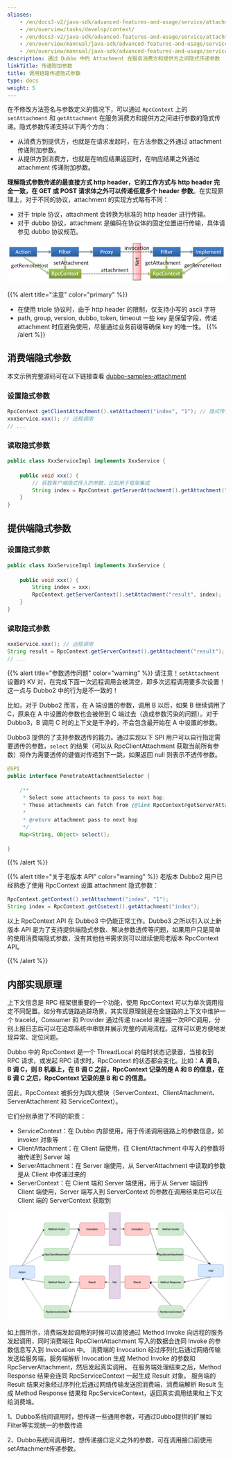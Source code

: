 ```yaml
---
aliases:
    - /en/docs3-v2/java-sdk/advanced-features-and-usage/service/attachment/
    - /en/overview/tasks/develop/context/
    - /en/docs3-v2/java-sdk/advanced-features-and-usage/service/attachment/
    - /en/overview/mannual/java-sdk/advanced-features-and-usage/service/context/
    - /en/overview/mannual/java-sdk/advanced-features-and-usage/service/attachment/
description: 通过 Dubbo 中的 Attachment 在服务消费方和提供方之间隐式传递参数
linkTitle: 传递附加参数
title: 调用链路传递隐式参数
type: docs
weight: 5
---
```


在不修改方法签名与参数定义的情况下，可以通过 `RpcContext` 上的 `setAttachment` 和 `getAttachment` 在服务消费方和提供方之间进行参数的隐式传递。隐式参数传递支持以下两个方向：
* 从消费方到提供方，也就是在请求发起时，在方法参数之外通过 attachment 传递附加参数。
* 从提供方到消费方，也就是在响应结果返回时，在响应结果之外通过 attachment 传递附加参数。

**理解隐式参数传递的最直接方式 http header，它的工作方式与 http header 完全一致，在 GET 或 POST 请求体之外可以传递任意多个 header 参数**。在实现原理上，对于不同的协议，attachment 的实现方式略有不同：
* 对于 triple 协议，attachment 会转换为标准的 http header 进行传输。
* 对于 dubbo 协议，attachment 是编码在协议体的固定位置进行传输，具体请参见 dubbo 协议规范。

![/user-guide/images/context.png](/imgs/user/context.png)

{{% alert title="注意" color="primary" %}}
* 在使用 triple 协议时，由于 http header 的限制，仅支持小写的 ascii 字符
* path, group, version, dubbo, token, timeout 一些 key 是保留字段，传递 attachment 时应避免使用，尽量通过业务前缀等确保 key 的唯一性。
{{% /alert %}}

## 消费端隐式参数
本文示例完整源码可在以下链接查看 [dubbo-samples-attachment](https://github.com/apache/dubbo-samples/tree/master/2-advanced/dubbo-samples-attachment)

### 设置隐式参数

```java
RpcContext.getClientAttachment().setAttachment("index", "1"); // 隐式传参，后面的远程调用都会隐式将这些参数发送到服务器端，类似cookie，比如用于框架集成
xxxService.xxx(); // 远程调用
// ...
```

### 读取隐式参数

```java
public class XxxServiceImpl implements XxxService {

    public void xxx() {
        // 获取客户端隐式传入的参数，比如用于框架集成
        String index = RpcContext.getServerAttachment().getAttachment("index");
    }
}
```

## 提供端隐式参数

### 设置隐式参数

```java
public class XxxServiceImpl implements XxxService {

    public void xxx() {
        String index = xxx;
        RpcContext.getServerContext().setAttachment("result", index);
    }
}
```

### 读取隐式参数

```java
xxxService.xxx(); // 远程调用
String result = RpcContext.getServerContext().getAttachment("result");
// ...
```

{{% alert title="参数透传问题" color="warning" %}}
请注意！`setAttachment` 设置的 KV 对，在完成下面一次远程调用会被清空，即多次远程调用要多次设置！这一点与 Dubbo2 中的行为是不一致的！

比如，对于 Dubbo2 而言，在 A 端设置的参数，调用 B 以后，如果 B 继续调用了 C，原来在 A 中设置的参数也会被带到 C 端过去（造成参数污染的问题）。对于 Dubbo3，B 调用 C 时的上下文是干净的，不会包含最开始在 A 中设置的参数。

Dubbo3 提供的了支持参数透传的能力。通过实现以下 SPI 用户可以自行指定需要透传的参数，`select` 的结果（可以从 RpcClientAttachment 获取当前所有参数）将作为需要透传的键值对传递到下一跳，如果返回 null 则表示不透传参数。

```java
@SPI
public interface PenetrateAttachmentSelector {

    /**
     * Select some attachments to pass to next hop.
     * These attachments can fetch from {@link RpcContext#getServerAttachment()} or user defined.
     *
     * @return attachment pass to next hop
     */
    Map<String, Object> select();

}
```
{{% /alert %}}

{{% alert title="关于老版本 API" color="warning" %}}
老版本 Dubbo2 用户已经熟悉了使用 RpcContext 设置 attachment 隐式参数：

```java
RpcContext.getContext().setAttachment("index", "1");
String index = RpcContext.getContext().getAttachment("index");
```

以上 RpcContext API 在 Dubbo3 中仍能正常工作。Dubbo3 之所以引入以上新版本 API 是为了支持提供端隐式参数、解决参数透传等问题，如果用户只是简单的使用消费端隐式参数，没有其他他书需求则可以继续使用老版本 RpcContext API。

{{% /alert %}}

## 内部实现原理

上下文信息是 RPC 框架很重要的一个功能，使用 RpcContext 可以为单次调用指定不同配置。如分布式链路追踪场景，其实现原理就是在全链路的上下文中维护一个 traceId，Consumer 和 Provider 通过传递 traceId 来连接一次RPC调用，分别上报日志后可以在追踪系统中串联并展示完整的调用流程。这样可以更方便地发现异常、定位问题。

Dubbo 中的 RpcContext 是一个 ThreadLocal 的临时状态记录器，当接收到 RPC 请求，或发起 RPC 请求时，RpcContext 的状态都会变化。比如：**A 调 B，B 调 C，则 B 机器上，在 B 调 C 之前，RpcContext 记录的是 A 和 B 的信息，在 B 调 C 之后，RpcContext 记录的是 B 和 C 的信息。**

因此，RpcContext 被拆分为四大模块（ServerContext、ClientAttachment、ServerAttachment 和 ServiceContext）。

它们分别承担了不同的职责：
- ServiceContext：在 Dubbo 内部使用，用于传递调用链路上的参数信息，如 invoker 对象等
- ClientAttachment：在 Client 端使用，往 ClientAttachment 中写入的参数将被传递到 Server 端
- ServerAttachment：在 Server 端使用，从 ServerAttachment 中读取的参数是从 Client 中传递过来的
- ServerContext：在 Client 端和 Server 端使用，用于从 Server 端回传 Client 端使用，Server 端写入到 ServerContext 的参数在调用结束后可以在 Client 端的 ServerContext 获取到

![/imgs/v3/concepts/rpccontext.png](/imgs/v3/concepts/rpccontext.png)

如上图所示，消费端发起调用的时候可以直接通过 Method Invoke 向远程的服务发起调用，同时消费端往 RpcClientAttachment 写入的数据会连同 Invoke 的参数信息写入到 Invocation 中。
消费端的 Invocation 经过序列化后通过网络传输发送给服务端，服务端解析 Invocation 生成 Method Invoke 的参数和 RpcServerAttachment，然后发起真实调用。
在服务端处理结束之后，Method Response 结果会连同 RpcServiceContext 一起生成 Result 对象。
服务端的 Result 结果对象经过序列化后通过网络传输发送回消费端，消费端解析 Result 生成 Method Response 结果和 RpcServiceContext，返回真实调用结果和上下文给消费端。

1、Dubbo系统间调用时，想传递一些通用参数，可通过Dubbo提供的扩展如Filter等实现统一的参数传递

2、Dubbo系统间调用时，想传递接口定义之外的参数，可在调用接口前使用setAttachment传递参数。
